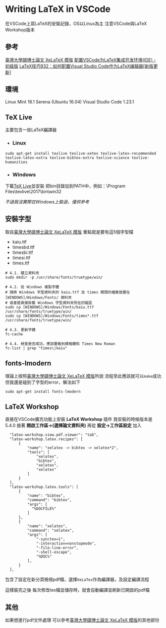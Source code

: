 # Writing LaTeX in VSCode
在VSCode上寫LaTeX的安裝記錄，OS以Linux為主
注意VSCode與LaTeX Workshop版本

## 參考
[臺灣大學碩博士論文 XeLaTeX 模版](https://github.com/shaform/ntu-thesis/wiki)
[配置VSCode为LaTeX集成开发环境(IDE) - 初级版](https://zhuanlan.zhihu.com/p/31883018)
[LaTeX技巧932：如何配置Visual Studio Code作为LaTeX编辑器[新版更新]](http://www.latexstudio.net/archives/12260)

## 環境
Linux Mint 18.1 Serena (Ubuntu 16.04)
Visual Studio Code 1.23.1

## TeX Live
主要包含一些LaTeX編譯器
* ### Linux
```shell=
sudo apt-get install texlive texlive-xetex texlive-latex-recommended texlive-latex-extra texlive-bibtex-extra texlive-science texlive-humanities
```
* ### Windows
下載[TeX Live](https://www.tug.org/texlive/acquire-netinstall.html)並安裝
把bin目錄加到PATH中，例如：\Program Files\texlive\2017\bin\win32

*不過我沒實際在Windows上裝過，僅供參考*

## 安裝字型
取自[臺灣大學碩博士論文 XeLaTeX 模版](https://github.com/shaform/ntu-thesis/wiki)
重點就是要有這5個字型檔
* kaiu.ttf
* timesbd.ttf
* timesbi.ttf
* timesi.ttf
* times.ttf
```shell=
# 4.1. 建立資料夾
sudo mkdir -p /usr/share/fonts/truetype/win/

# 4.2. 從 Windows 複製字體
# 請將 Windows 字型資料夾的 kaiu.ttf 及 times 開頭的檔案放置在 [WINDOWS]/Windows/Fonts/ 資料夾
# 或者是直接掛載 Windows 字型資料夾所在的磁區
sudo cp [WINDOWS]/Windows/Fonts/kaiu.ttf /usr/share/fonts/truetype/win/
sudo cp [WINDOWS]/Windows/Fonts/times*.ttf /usr/share/fonts/truetype/win/

# 4.3. 更新字體
fc-cache

# 4.4. 檢查是否成功，應該要看到標楷體和 Times New Roman
fc-list | grep "times\|kaiu"
```

## fonts-lmodern
理論上按照[臺灣大學碩博士論文 XeLaTeX 模版](https://github.com/shaform/ntu-thesis/wiki)所說
流程至此應該就可以```make```成功
但我還是碰到了字型的error，解法如下
```shell=
sudo apt-get install fonts-lmodern
```

## LaTeX Workshop
直接在VSCode擴充功能上安裝 **LaTeX Workshop** 插件
我安裝的時候版本是5.4.0
接著 **開啟工作區->(選擇論文資料夾)**
再從 **設定->工作區設定**
加入
```json=
  "latex-workshop.view.pdf.viewer": "tab",
  "latex-workshop.latex.recipes": [
      {
          "name": "xelatex -> bibtex -> xelatex*2",
          "tools": [
              "xelatex",
              "bibtex",
              "xelatex",
              "xelatex"
          ]
      }
  ],
  "latex-workshop.latex.tools": [
      {
          "name": "bibtex",
          "command": "bibtex",
          "args": [
            "%DOCFILE%"
          ]
      },
      {
          "name": "xelatex",
          "command": "xelatex",
          "args": [
              "-synctex=1",
              "-interaction=nonstopmode",
              "-file-line-error",
              "-shell-escape",
              "%DOC%"
          ],
      }
  ],
```
包含了設定在新分頁檢視pdf檔，選擇```XeLaTex```作為編譯器，及設定編譯流程

這樣裝完之後
每次修改tex檔並儲存時，就會自動編譯並刷新已開啟的pdf檔

## 其他
如果想進行pdf文件處理
可以參考[臺灣大學碩博士論文 XeLaTeX 模版](https://github.com/shaform/ntu-thesis/wiki)的其他部份
